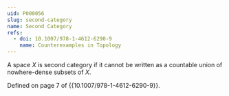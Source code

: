 ```yaml
---
uid: P000056
slug: second-category
name: Second Category
refs:
  - doi: 10.1007/978-1-4612-6290-9
    name: Counterexamples in Topology
---
```

A space $X$ is second category if it cannot be written as a countable union of nowhere-dense subsets of $X$.

Defined on page 7 of {{10.1007/978-1-4612-6290-9}}.
